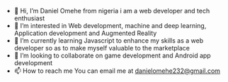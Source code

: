 - 👋 Hi, I’m Daniel Omehe from nigeria i am a web developer and tech enthusiast
- 👀 I’m interested in Web development, machine and deep learning, Application development and Augmented Reality
- 🌱 I’m currently learning Javascript to enhance my skills as a web developer so as to make myself valuable to the marketplace
- 💞️ I’m looking to collaborate on game development and Android app development
- 📫 How to reach me You can email me at danielomehe232@gmail.com

<!---
DanOmehe/DanOmehe is a ✨ special ✨ repository because its `README.md` (this file) appears on your GitHub profile.
You can click the Preview link to take a look at your changes.
--->
